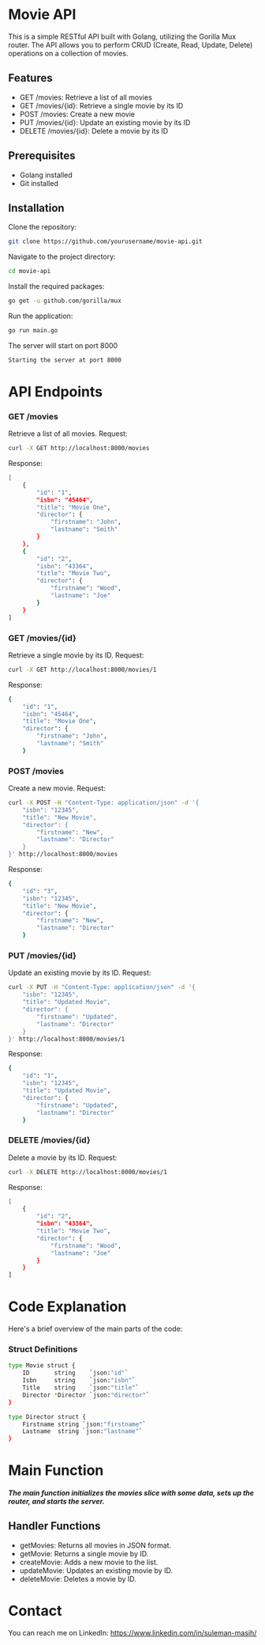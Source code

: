 # Movie API
This is a simple RESTful API built with Golang, utilizing the Gorilla Mux router. The API allows you to perform CRUD (Create, Read, Update, Delete) operations on a collection of movies.

## Features

- GET /movies: Retrieve a list of all movies
- GET /movies/{id}: Retrieve a single movie by its ID
- POST /movies: Create a new movie
- PUT /movies/{id}: Update an existing movie by its ID
- DELETE /movies/{id}: Delete a movie by its ID

## Prerequisites
- Golang installed
- Git installed

## Installation
Clone the repository:
```sh
git clone https://github.com/yourusername/movie-api.git
```
Navigate to the project directory:
``` sh
cd movie-api
```
Install the required packages:
``` sh 
go get -u github.com/gorilla/mux
```
Run the application:
``` sh
go run main.go
```
The server will start on port 8000
``` sh
Starting the server at port 8000
```
# API Endpoints
### GET /movies
Retrieve a list of all movies.
Request:
``` sh
curl -X GET http://localhost:8000/movies
```
Response:
``` sh
[
    {
        "id": "1",
        "isbn": "45464",
        "title": "Movie One",
        "director": {
            "firstname": "John",
            "lastname": "Smith"
        }
    },
    {
        "id": "2",
        "isbn": "43364",
        "title": "Movie Two",
        "director": {
            "firstname": "Wood",
            "lastname": "Joe"
        }
    }
]
```

### GET /movies/{id}
Retrieve a single movie by its ID.
Request:
``` sh
curl -X GET http://localhost:8000/movies/1
```
Response:
``` sh
{
    "id": "1",
    "isbn": "45464",
    "title": "Movie One",
    "director": {
        "firstname": "John",
        "lastname": "Smith"
    }
```
### POST /movies
Create a new movie.
Request:
``` sh
curl -X POST -H "Content-Type: application/json" -d '{
    "isbn": "12345",
    "title": "New Movie",
    "director": {
        "firstname": "New",
        "lastname": "Director"
    }
}' http://localhost:8000/movies
```
Response:
``` sh
{
    "id": "3",
    "isbn": "12345",
    "title": "New Movie",
    "director": {
        "firstname": "New",
        "lastname": "Director"
    }

```

### PUT /movies/{id}
Update an existing movie by its ID.
Request:
``` sh
curl -X PUT -H "Content-Type: application/json" -d '{
    "isbn": "12345",
    "title": "Updated Movie",
    "director": {
        "firstname": "Updated",
        "lastname": "Director"
    }
}' http://localhost:8000/movies/1
```
Response:
``` sh
{
    "id": "1",
    "isbn": "12345",
    "title": "Updated Movie",
    "director": {
        "firstname": "Updated",
        "lastname": "Director"
    }

```
### DELETE /movies/{id}
Delete a movie by its ID.
Request:
``` sh
curl -X DELETE http://localhost:8000/movies/1
```
Response:
``` sh
[
    {
        "id": "2",
        "isbn": "43364",
        "title": "Movie Two",
        "director": {
            "firstname": "Wood",
            "lastname": "Joe"
        }
    }
]
```

# Code Explanation
Here's a brief overview of the main parts of the code:
### Struct Definitions
``` sh
type Movie struct {
    ID       string    `json:"id"`
    Isbn     string    `json:"isbn"`
    Title    string    `json:"title"`
    Director *Director `json:"director"`
}

type Director struct {
    Firstname string `json:"firstname"`
    Lastname  string `json:"lastname"`
}
```
# Main Function

##### The main function initializes the movies slice with some data, sets up the router, and starts the server.

## Handler Functions

- getMovies: Returns all movies in JSON format.
- getMovie: Returns a single movie by ID.
- createMovie: Adds a new movie to the list.
- updateMovie: Updates an existing movie by ID.
- deleteMovie: Deletes a movie by ID.

# Contact
You can reach me on LinkedIn: https://www.linkedin.com/in/suleman-masih/

